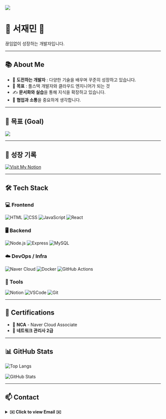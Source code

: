 <!-- 상단 배너 -->
<img src="https://capsule-render.vercel.app/api?type=waving&color=87CEEB&height=150&section=header&text=Hello,%20Developer!&fontSize=40&fontColor=ffffff&animation=twinkling"/>

# 🌱 서재민 🌱

끊임없이 성장하는 개발자입니다.

---

## 📚 About Me

- 🌟 **도전하는 개발자** : 다양한 기술을 배우며 꾸준히 성장하고 있습니다.  
- 🔭 **목표** : 풀스택 개발자와 클라우드 엔지니어가 되는 것  
- ✍️ **문서화와 실습**을 통해 지식을 확장하고 있습니다.  
- 💬 **협업과 소통**을 중요하게 생각합니다.  

---

## 🚀 목표 (Goal)

<img src="https://readme-typing-svg.herokuapp.com?font=Fira+Code&weight=600&pause=1000&color=36BCF7&center=false&vCenter=true&width=300&height=40&lines=Full+Stack+Developer;Cloud+Engineer" />

---

## 🔗 성장 기록

[![Visit My Notion](https://img.shields.io/badge/Visit%20My%20Notion-000000?style=for-the-badge&logo=notion&logoColor=white)](https://www.notion.so/Library_Min-s-Library-1d4ebef145e3808cb050f5a72dbafbe1)

---

## 🛠️ Tech Stack

### 💻 Frontend  
![HTML](https://img.shields.io/badge/HTML5-E34F26?style=flat&logo=html5&logoColor=white)
![CSS](https://img.shields.io/badge/CSS3-1572B6?style=flat&logo=css3&logoColor=white)
![JavaScript](https://img.shields.io/badge/JavaScript-F7DF1E?style=flat&logo=javascript&logoColor=black)
![React](https://img.shields.io/badge/React-61DAFB?style=flat&logo=react&logoColor=black)

### 🖥️ Backend  
![Node.js](https://img.shields.io/badge/Node.js-339933?style=flat&logo=node.js&logoColor=white)
![Express](https://img.shields.io/badge/Express-000000?style=flat&logo=express&logoColor=white)
![MySQL](https://img.shields.io/badge/MySQL-4479A1?style=flat&logo=mysql&logoColor=white)

### ☁️ DevOps / Infra  
![Naver Cloud](https://img.shields.io/badge/Naver_Cloud-03C75A?style=flat&logo=naver&logoColor=white)
![Docker](https://img.shields.io/badge/Docker-2496ED?style=flat&logo=docker&logoColor=white)
![GitHub Actions](https://img.shields.io/badge/GitHub_Actions-2088FF?style=flat&logo=githubactions&logoColor=white)

### 🧰 Tools  
![Notion](https://img.shields.io/badge/Notion-000000?style=flat&logo=notion&logoColor=white)
![VSCode](https://img.shields.io/badge/VSCode-007ACC?style=flat&logo=visualstudiocode&logoColor=white)
![Git](https://img.shields.io/badge/Git-F05032?style=flat&logo=git&logoColor=white)

---

## 📜 Certifications

- 🏅 **NCA** - Naver Cloud Associate  
- 🏅 **네트워크 관리사 2급**

---

## 📊 GitHub Stats

![Top Langs](https://github-readme-stats.vercel.app/api/top-langs/?username=library-min&layout=compact&theme=tokyonight&hide_border=true&langs_count=8)  
<br/>
![GitHub Stats](https://github-readme-stats.vercel.app/api?username=library-min&show_icons=true&theme=tokyonight&hide_border=true)

---

## 📫 Contact

<details>
  <summary><strong>✉️ Click to view Email ✉️</strong></summary>
  <br/>
  ⇨ library_mini@outlook.com ⇦
</details>
